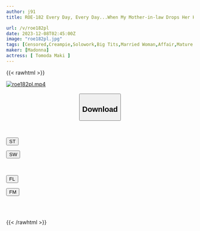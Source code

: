 ```yaml
---
author: j91
title: ROE-182 Every Day, Every Day...When My Mother-in-law Drops Her Handkerchief, It's A Sign Of A ``creampie Secret Meeting'' At Home Inviting Me Maki Tomoda

url: /v/roe182pl
date: 2023-12-08T02:45:00Z
image: "roe182pl.jpg"
tags: [Censored,Creampie,Solowork,Big Tits,Married Woman,Affair,Mature Woman	 ]
maker: [Madonna]
actress: [ Tomoda Maki ]
---
```



{{< rawhtml >}}

<div class="video" data-videoid="4DpMpxV4WXTKozy">
    <a href="javascript:;">
        <img src="/v/roe182pl/roe182pl.jpg" width="WIDTH" height="HEIGHT" alt="roe182pl.mp4" loading="lazy">
    </a>
</div>

<script type="text/javascript" src="https://j91.asia/asset/on-demand-st.js"></script>

<br>
  <link rel="stylesheet" href="https://j91.asia/asset/bs5.css">
  
  <center>
  <button class="btn btn-primary" type="button" data-bs-toggle="collapse" data-bs-target=".multi-collapse" aria-expanded="false" aria-controls="multiCollapseExample1 multiCollapseExample2"><h2>Download</h2></button></center>
</p>
<div class="row">
  <div class="col">
    <div class="collapse multi-collapse" id="multiCollapseExample1">
      <div class="card card-body">
	      	      <br>
<div class="buttons">  
<p><a href="https://streamtape.to/v/4DpMpxV4WXTKozy" target="_blank"><button class="btn-hover color-3"><i class="fa fa-download"></i> ST</button></a></p>
<p><a href="https://flaswish.com/qklilmuugraa" target="_blank"><button class="btn-hover color-2"><i class="fa fa-download"></i> SW</button></a></p></div>
    </div>
  </div>
</div>
  <div class="col">
    <div class="collapse multi-collapse" id="multiCollapseExample2">
      <div class="card card-body">
	      <br>
<div class="buttons">
<p><a href="javascript:;" target="_blank"><button class="btn-hover color-9"><i class="fa fa-download"></i> FL</button></a></p>
<p><a href="javascript:;" target="_blank"><button class="btn-hover color-8"><i class="fa fa-download"></i> FM</button></a></p></div>
<br><br>
      </div>
    </div>
  </div>
</div>

{{< /rawhtml >}}